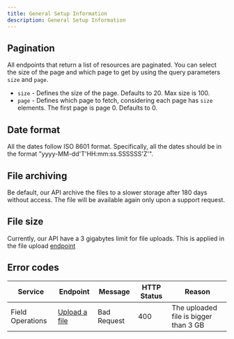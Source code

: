 ```yaml
---
title: General Setup Information
description: General Setup Information
---
```


## Pagination

All endpoints that return a list of resources are paginated. You can select the size of the page and which page to get by using the query parameters `size` and `page`.

- `size` - Defines the size of the page. Defaults to 20. Max size is 100.
- `page` - Defines which page to fetch, considering each page has `size` elements. The first page is page 0. Defaults to 0.


## Date format

All the dates follow ISO 8601 format. Specifically, all the dates should be in the format "yyyy-MM-dd'T'HH:mm:ss.SSSSSS'Z'".


## File archiving 

Be default, our API archive the files to a slower storage after 180 days without access. The file will be available again only upon a support request.


## File size

Currently, our API have a 3 gigabytes limit for file uploads. This is applied in the file upload [endpoint](machine_file_conversion_endpoints.md/#upload-a-file) 


## Error codes

Service | Endpoint | Message | HTTP Status | Reason
--- | --- | --- | --- | --- 
Field Operations | [Upload a file](machine_file_conversion_endpoints.md/#upload-a-file) | Bad Request | 400 | The uploaded file is bigger than 3 GB <!-- not standartized -->



